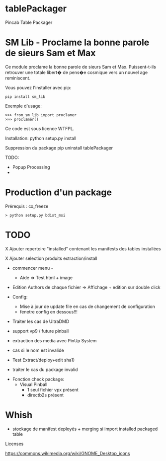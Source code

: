 # tablePackager
Pincab Table Packager


SM Lib - Proclame la bonne parole de sieurs Sam et Max
========================================================

Ce module proclame la bonne parole de sieurs Sam et Max. Puissent-t-ils
retrouver une totale libert� de pens�e cosmique vers un nouvel age
reminiscent.

Vous pouvez l'installer avec pip:

    pip install sm_lib

Exemple d'usage:

    >>> from sm_lib import proclamer
    >>> proclamer()

Ce code est sous licence WTFPL.

Installation:
python setup.py install

Suppression du package
pip uninstall tablePackager

TODO:


- Popup Processing
- 

Production d'un package
=======================

Prérequis : cx_freeze

    > python setup.py bdist_msi


TODO
====
X Ajouter repertoire "installed" contenant les manifests des tables 
  installées
  
X Ajouter selection produits extraction/install

- commencer menu
        - 
    
    - Aide => Test html + image

- Edition Authors de chaque fichier
    => Affichage + edition sur double click
      

- Config:
    - Mise à jour de update file en cas de changement de configuration
    - fenetre config en dessous!!!


- Traiter les cas de UltraDMD

- support vp9 / future pinball


- extraction des media avec PinUp System
- cas si le nom est invalide
+ Test Extract/deploy+edit sha1)
- traiter le cas du package invalid

+ Fonction check package:
    * Visual Pinball
        - 1 seul fichier vpx présent
        - directb2s présent
        
Whish
=====
- stockage de manifest deployés + merging si import installed packaged table


Licenses

https://commons.wikimedia.org/wiki/GNOME_Desktop_icons